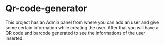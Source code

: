 # Qr-code-generator

This project has an Admin panel from where you can add an user and give some certain information while creating the user. After that you will have a QR code and barcode generated to see the informations of the user inserted. 
